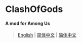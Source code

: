 # ClashOfGods
#### A mod for Among Us
> [English](README/README-English.md) | [简体中文](README/README-SChinese.md) | [简体中文](README/README-TChinese.md)
